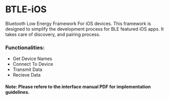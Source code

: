 # BTLE-iOS
Bluetooth Low Energy Framework For iOS devices. This framework is designed to simplify the development process for BLE featured iOS apps. It takes care of discovery, and pairing process. 

### Functionalities:

* Get Device Names
* Connect To Device
* Transmit Data
* Recieve Data

#### Note: Please refere to the interface manual PDF for implementation guidelines. 


